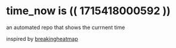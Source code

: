 # time_now is (( 1715418000592 ))

an automated repo that shows the currnent time

inspired by [breakingheatmap](https://github.com/breakingheatmap/breakingheatmap)